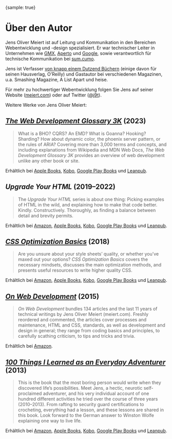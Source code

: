 {sample: true}
# Über den Autor

Jens Oliver Meiert ist auf Leitung und Kommunikation in den Bereichen Webentwicklung und -design spezialisiert. Er war technischer Leiter in Unternehmen wie [GMX](https://gmx.de/), [Aperto](https://www.aperto.com/) und [Google](https://www.google.com/), sowie verantwortlich für technische Kommunikation bei [sum.cumo](https://www.sumcumo.com/).

Jens ist Verfasser [von knapp einem Dutzend Büchern](https://www.goodreads.com/author/list/13623828.Jens_Oliver_Meiert) (einige davon für seinen Hausverlag, O’Reilly) und Gastautor bei verschiedenen Magazinen, u.a. Smashing Magazine, A List Apart und heise.

Für mehr zu hochwertiger Webentwicklung folgen Sie Jens auf seiner Website ([meiert.com](https://meiert.com/)) oder auf Twitter ([@j9t](https://twitter.com/j9t)).

Weitere Werke von Jens Oliver Meiert:

## [_The Web Development Glossary 3K_](https://meiert.com/de/publications/books/the-web-development-glossary-3k/) (2023)

> What is a BHO? CQRS? An EMD? What is Goanna? Hooking? Sharding? How about dynamic color, the phoenix server pattern, or the rules of ARIA? Covering more than 3,000 terms and concepts, and including explanations from Wikipedia and MDN Web Docs, _The Web Development Glossary 3K_ provides an overview of web development unlike any other book or site.

Erhältlich bei [Apple Books](https://books.apple.com/de/book/the-web-development-glossary-3k/id6453522940?ls=1), [Kobo](https://www.kobo.com/de/de/ebook/the-web-development-glossary-3k), [Google Play Books](https://play.google.com/store/books/details?id=eFHNEAAAQBAJ) und [Leanpub](https://leanpub.com/web-development-glossary-3k).

## _Upgrade Your HTML_ (2019–2022)

> The _Upgrade Your HTML_ series is about one thing: Picking examples of HTML in the wild, and explaining how to make that code better. Kindly. Constructively. Thoroughly, as finding a balance between detail and brevity permits.

Erhältlich bei [Amazon](https://www.amazon.de/dp/B094W54R2N/?tag=j9t-21), [Apple Books](https://books.apple.com/de/book-series/upgrade-your-html/id1569607037), [Kobo](https://www.kobo.com/de/de/search?query=upgrade+your+html), [Google Play Books](https://play.google.com/store/books/series?id=5AksGwAAABDJEM) und [Leanpub](https://leanpub.com/b/upgrade-your-html-1-4).

## [_CSS Optimization Basics_](https://meiert.com/de/publications/books/css-optimization-basics/) (2018)

> Are you unsure about your style sheets’ quality, or whether you’ve maxed out your options? _CSS Optimization Basics_ covers the necessary mindsets, discusses the main optimization methods, and presents useful resources to write higher quality CSS.

Erhältlich bei [Amazon](https://www.amazon.de/dp/B07TVW1ZT8/?tag=j9t-21), [Apple Books](https://books.apple.com/de/book/css-optimization-basics/id1571260941?ls=1), [Kobo](https://www.kobo.com/de/de/ebook/css-optimization-basics), [Google Play Books](https://play.google.com/store/books/details/Jens_Oliver_Meiert_CSS_Optimization_Basics?id=xgTfDwAAQBAJ) und [Leanpub](https://leanpub.com/css-optimization-basics).

## [_On Web Development_](https://meiert.com/de/publications/books/on-web-development/) (2015)

> _On Web Development_ bundles 134 articles and the last 11 years of technical writings by Jens Oliver Meiert (meiert.com). Freshly reordered and commented, the articles cover processes and maintenance, HTML and CSS, standards, as well as development and design in general; they range from coding basics and principles, to carefully scathing criticism, to tips and tricks and trivia.

Erhältlich bei [Amazon](https://www.amazon.de/dp/B010PQPT90/?tag=j9t-21).

## [_100 Things I Learned as an Everyday Adventurer_](https://meiert.com/de/publications/books/100-things-i-learned-as-an-everyday-adventurer/) (2013)

> This is the book that the most boring person would write when they discovered life’s possibilities. Meet Jens, a hectic, neurotic self-proclaimed adventurer, and his very individual account of one hundred different activities he tried over the course of three years (2010–2013). From rafting to security guard certifications to crocheting, everything had a lesson, and these lessons are shared in this book. Look forward to the German answer to Winston Wolfe explaining one way to live life.

Erhältlich bei [Amazon](https://www.amazon.de/dp/B00GAC2SJI/?tag=j9t-21), [Apple Books](https://books.apple.com/de/book/100-things-i-learned-as-an-everyday-adventurer/id1572786010?ls=1), [Kobo](https://www.kobo.com/de/de/ebook/100-things-i-learned-as-an-everyday-adventurer), [Google Play Books](https://play.google.com/store/books/details?id=gGcKEAAAQBAJ) und [Leanpub](https://leanpub.com/100-things-i-learned-as-an-everyday-adventurer).